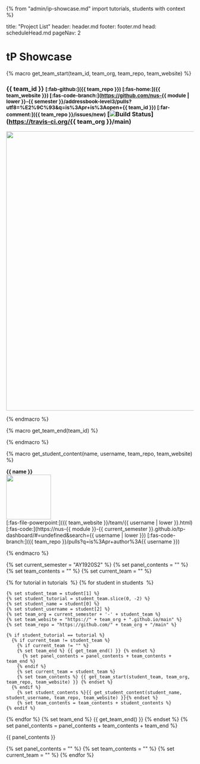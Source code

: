 {% from "admin/ip-showcase.md" import tutorials, students with context %}

<frontmatter>
title: "Project List"
header: header.md
footer: footer.md
head: scheduleHead.md
pageNav: 2
</frontmatter>

# tP Showcase

{% macro get_team_start(team_id, team_org, team_repo, team_website) %}
<div class="container">

<div class="row">
<div class="col border">

### {{ team_id }} <small>[:fab-github:]({{ team_repo }}) [:fas-home:]({{ team_website }}) [:fas-code-branch:](https://github.com/nus-{{ module | lower }}-{{ semester }}/addressbook-level3/pulls?utf8=%E2%9C%93&q=is%3Apr+is%3Aopen+{{ team_id }}) [:far-comment:]({{ team_repo }}/issues/new)</small> [<img src="https://travis-ci.org/{{ team_org }}/main.svg?branch=master" alt="Build Status">](https://travis-ci.org/{{ team_org }}/main)
<img src="{{ team_website }}/images/Ui.png" width="750" onerror="this.src='images/placeholder-large.png';" /><p/>
</div>
</div>
<div class="row">
{% endmacro %}


{% macro get_team_end(team_id) %}
</div>
</div>
<p/>
{% endmacro %}


{% macro get_student_content(name, username, team_repo, team_website) %}
<div class="col text-center border">

**{{ name }}**<br>
<img src="{{ team_website }}/images/{{ username | lower }}.png" width="120"  onerror="this.src='images/placeholder-small.png';"/><br>[:fas-file-powerpoint:]({{ team_website }}/team/{{ username | lower }}.html) [:fas-code:](https://nus-{{ module }}-{{ current_semester }}.github.io/tp-dashboard/#=undefined&search={{ username | lower }}) [:fas-code-branch:]({{ team_repo }}/pulls?q=is%3Apr+author%3A{{ username }})
</div>
{% endmacro %}


{% set current_semester = "AY1920S2" %}
{% set panel_contents = "" %}
{% set team_contents = "" %}
{% set current_team = "" %}

{% for tutorial in tutorials  %}
  {% for student in students  %}

    {% set student_team = student[1] %}
    {% set student_tutorial = student_team.slice(0, -2) %}
    {% set student_name = student[0] %}
    {% set student_username = student[2] %}
    {% set team_org = current_semester + '-' + student_team %}
    {% set team_website = "https://" + team_org + ".github.io/main" %}
    {% set team_repo = "https://github.com/" + team_org + "/main" %}

    {% if student_tutorial == tutorial %}
      {% if current_team != student_team %}
        {% if current_team != "" %}
        {% set team_end %} {{ get_team_end() }} {% endset %}
          {% set panel_contents = panel_contents + team_contents + team_end %}
        {% endif %}
        {% set current_team = student_team %}
        {% set team_contents %} {{ get_team_start(student_team, team_org, team_repo, team_website) }} {% endset %}
      {% endif %}
        {% set student_contents %}{{ get_student_content(student_name, student_username, team_repo, team_website) }}{% endset %}
        {% set team_contents = team_contents + student_contents %}
    {% endif %}

  {% endfor %}
  {% set team_end %} {{ get_team_end() }} {% endset %}
  {% set panel_contents = panel_contents + team_contents + team_end %}

<panel type="seamless" header="## {{ tutorial }}" no-close expanded>
{{ panel_contents }}
</panel>

  {% set panel_contents = "" %}
  {% set team_contents = "" %}
  {% set current_team = "" %}
{% endfor %}
